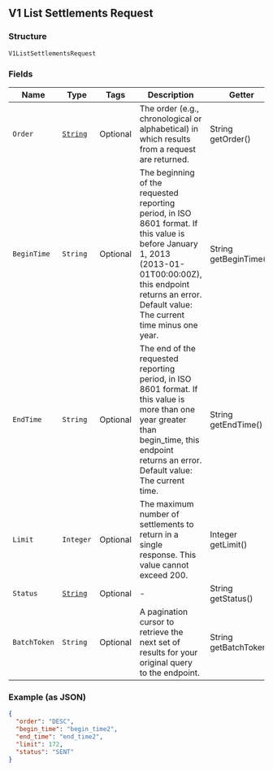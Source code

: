 ## V1 List Settlements Request

### Structure

`V1ListSettlementsRequest`

### Fields

| Name | Type | Tags | Description | Getter |
|  --- | --- | --- | --- | --- |
| `Order` | [`String`](/doc/models/sort-order.md) | Optional | The order (e.g., chronological or alphabetical) in which results from a request are returned. | String getOrder() |
| `BeginTime` | `String` | Optional | The beginning of the requested reporting period, in ISO 8601 format. If this value is before January 1, 2013 (2013-01-01T00:00:00Z), this endpoint returns an error. Default value: The current time minus one year. | String getBeginTime() |
| `EndTime` | `String` | Optional | The end of the requested reporting period, in ISO 8601 format. If this value is more than one year greater than begin_time, this endpoint returns an error. Default value: The current time. | String getEndTime() |
| `Limit` | `Integer` | Optional | The maximum number of settlements to return in a single response. This value cannot exceed 200. | Integer getLimit() |
| `Status` | [`String`](/doc/models/v1-list-settlements-request-status.md) | Optional | - | String getStatus() |
| `BatchToken` | `String` | Optional | A pagination cursor to retrieve the next set of results for your<br>original query to the endpoint. | String getBatchToken() |

### Example (as JSON)

```json
{
  "order": "DESC",
  "begin_time": "begin_time2",
  "end_time": "end_time2",
  "limit": 172,
  "status": "SENT"
}
```

